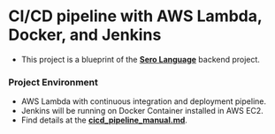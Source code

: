 # CI/CD pipeline with AWS Lambda, Docker, and Jenkins

- This project is a blueprint of the **[Sero Language](https://github.com/youthrich40/serokoreanlanguage)** backend project.

### Project Environment
- AWS Lambda with continuous integration and deployment pipeline. 
- Jenkins will be running on Docker Container installed in AWS EC2.
- Find details at the **[cicd_pipeline_manual.md](https://github.com/youthrich40/cicd-lambda/blob/master/cicd_pipeline_manual.md)**.
